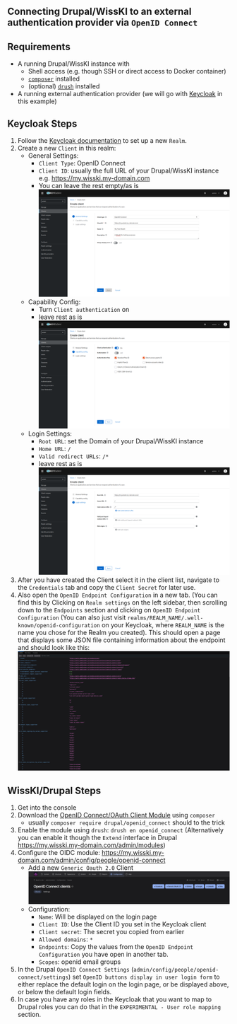 <!--

author: Kai Amann
email: kai.amann@fau.de
version:  v1
language: EN

icon:     https://raw.githubusercontent.com/chastik/Beratung_Dateityp_Bild/refs/heads/main/SODa-Logo_full.svg
link:     https://raw.githubusercontent.com/chastik/Beratung/refs/heads/main/soda.css

comment:  WissKi SODA OERs

-->

## Connecting Drupal/WissKI to an external authentication provider via `OpenID Connect`

## Requirements
- A running Drupal/WissKI instance with
    - Shell access (e.g. though SSH or direct access to Docker container) 
    - [`composer`](https://getcomposer.org/) installed
    - (optional) [`drush`](https://www.drush.org/13.x/) installed
- A running external authentication provider (we will go with [Keycloak](https://www.keycloak.org/) in this example)

## Keycloak Steps
1. Follow the [Keycloak documentation](https://www.keycloak.org/docs/latest/server_admin/index.html#_configuring-realms) to set up a new `Realm`.
2. Create a new `Client` in this realm:
    - General Settings:
        - `Client Type`: OpenID Connect
        - `Client ID`: usually the full URL of your Drupal/WissKI instance e.g. https://my.wisski.my-domain.com
        - You can leave the rest empty/as is
          ![Screeenshot](./images/Keycloak_client_general_settings.png)
    - Capability Config:
        - Turn `Client authentication` on
        - leave rest as is
          ![Screeenshot](./images/Keycloak_client_capability_config.png)
    - Login Settings:
        - `Root URL`: set the Domain of your Drupal/WissKI instance
        - `Home URL`: `/`
        - `Valid redirect URLs`: `/*`
        - leave rest as is
          ![Screeenshot](./images/Keycloak_client_login_settings.png)
3. After you have created the Client select it in the client list, navigate to the `Credentials` tab and copy the `Client Secret` for later use.
4. Also open the `OpenID Endpoint Configuration` in a new tab. (You can find this by Clicking on `Realm settings` on the left sidebar, then scrolling down to the `Endpoints` section and clicking on `OpenID Endpoint Configuration` (You can also just visit `realms/REALM_NAME/.well-known/openid-configuration` on your Keycloak, where `REALM_NAME` is the name you chose for the Realm you created). This should open a page that displays some JSON file containing information about the endpoint and should look like this: ![Screenshot](./images/OIDC_endpoint.png)


## WissKI/Drupal Steps
1. Get into the console
2. Download the [OpenID Connect/OAuth Client Module](https://www.drupal.org/project/openid_connect) using `composer`
    - usually `composer require drupal/openid_connect` should to the trick
3. Enable the module using `drush`: `drush en openid_connect` (Alternatively you can enable it though the `Extend` interface in Drupal https://my.wisski.my-domain.com/admin/modules)
4. Configure the OIDC module: https://my.wisski.my-domain.com/admin/config/people/openid-connect
    - Add a new `Generic Oauth 2.0` Client
      ![Screenshot](./images/OIDC_generic_oauth.png)
    - Configuration:
        - `Name`: Will be displayed on the login page
        - `Client ID`: Use the Client ID you set in the Keycloak client
        - `Client secret`: The secret you copied from earlier
        - `Allowed domains`: `*`
        - `Endpoints`: Copy the values from the `OpenID Endpoint Configuration` you have open in another tab.
        - `Scopes`: openid email groups
5. In the Drupal `OpenID Connect Settings` (`admin/config/people/openid-connect/settings`) set `OpenID buttons display in user login form` to either replace the default login on the login page, or be displayed above, or below the default login fields.
6. In case you have any roles in the Keycloak that you want to map to Drupal roles you can do that in the `EXPERIMENTAL - User role mapping` section. 

